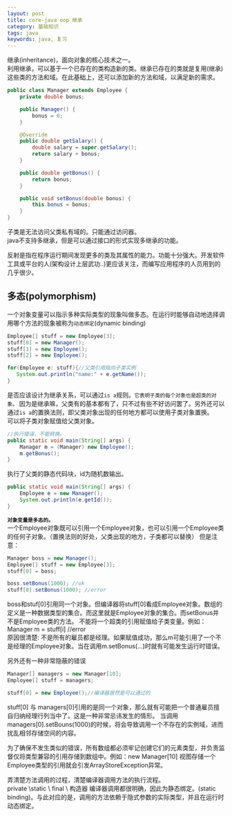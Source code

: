 ```yaml
---
layout: post
title: core-java oop 继承
category: 基础知识
tags: java
keywords: java, 复习
---
```


继承(inheritance)，面向对象的核心技术之一。  
利用继承，可以基于一个已存在的类构造新的类。继承已存在的类就是复用(继承)这些类的方法和域。在此基础上，还可以添加新的方法和域，以满足新的需求。
```java
public class Manager extends Employee {
    private double bonus;

    public Manager() {
        bonus = 0;
    }

    @Override
    public double getSalary() {
        double salary = super.getSalary();
        return salary + bonus;
    }

    public double getBonus() {
        return bonus;
    }

    public void setBonus(double bonus) {
        this.bonus = bonus;
    }
}
```
子类是无法访问父类私有域的。只能通过访问器。  
java不支持多继承，但是可以通过接口的形式实现多继承的功能。


反射是指在程序运行期间发现更多的类及其属性的能力。功能十分强大。开发软件工具或平台的人(架构设计上层武功..)更应该关注，而编写应用程序的人员用到的几乎很少。  

## 多态(polymorphism)  
一个对象变量可以指示多种实际类型的现象叫做多态。在运行时能够自动地选择调用哪个方法的现象被称为`动态绑定`(dynamic binding)

```java
Employee[] stuff = new Employee[3];
stuff[0] = new Manager();
stuff[1] = new Employee();
stuff[2] = new Employee();

for(Employee e: stuff){//父类引用指向子类实例
   System.out.println("name:" + e.getName()); 
}
```
是否应该设计为继承关系，可以通过`is a`规则。`它表明子类的每个对象也是超类的对象。` 因为是继承嘛，父类有的基本都有了，只不过有些不好访问罢了。另外还可以通过`is a`的置换法则，即父类对象出现的任何地方都可以使用子类对象置换。  
可以将子类对象赋值给父类对象。  

```java
//执行错误，不能转换。
public static void main(String[] args) {
    Manager m = (Manager) new Employee();
    m.getBonus();
}
```
执行了父类的静态代码块，id为随机数输出。
```java
public static void main(String[] args) {
    Employee e = new Manager();
    System.out.println(e.getId());
}
```
**`对象变量是多态的。`**  
一个Employee对象既可以引用一个Employee对象，也可以引用一个Employee类的任何子对象。（置换法则的好处，父类出现的地方，子类都可以替换）
但是注意：
```java
Manager boss = new Manager();
Employee[] stuff = new Employee[3];
stuff[0] = boss;

boss.setBonus(1000); //ok 
stuff[0].setBonus(1000); //error
```
boss和stuf[0]引用同一个对象。但编译器将stuff[0]看成Employee对象。数组的定义是一种数据类型的集合。而这里就是Employee对象的集合。而setBonus并不是Employee类的方法。
不能将一个超类的引用赋值给子类变量。例如：  
Manager m = stuff[i] //error  
原因很清楚: 不是所有的雇员都是经理。如果赋值成功，那么m可能引用了一个不是经理的Employee对象。当在调用m.setBonus(...)时就有可能发生运行时错误。  

另外还有一种非常隐蔽的错误
```java
Manager[] managers = new Manager[10];
Employee[] stuff = managers;

stuff[0] = new Employee();//编译器居然是可以通过的
```

stuff[0] 与 managers[0]引用的是同一个对象，那么就有可能把一个普通雇员擅自归纳经理行列当中了。这是一种非常忌讳发生的情形。 当调用managers[0].setBouns(1000)的时候，将会导致调用一个不存在的实例域，进而扰乱相邻存储空间的内容。  

为了确保不发生类似的错误，所有数组都必须牢记创建它们的元素类型，并负责监督仅将类型兼容的引用存储到数组中。例如：new Manager[10] 视图存储一个Employee类型的引用就会引发ArrayStoreException异常。  

弄清楚方法调用的过程，清楚编译器调用方法的执行流程。  
private \static \ final \ 构造器 编译器调用都很明确，因此为静态绑定。(static binding)。与此对应的是，调用的方法依赖于隐式参数的实际类型，并且在运行时动态绑定。  


